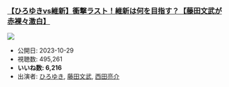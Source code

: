 ### [【ひろゆきvs維新】衝撃ラスト！維新は何を目指す？【藤田文武が赤裸々激白】](https://www.youtube.com/watch?v=ngo72iwpyjQ)
[![](https://img.youtube.com/vi/ngo72iwpyjQ/sddefault.jpg)](https://www.youtube.com/watch?v=ngo72iwpyjQ)
-   公開日: 2023-10-29
-   視聴数: 495,261
-   **いいね数: 6,216**
-   出演者: [ひろゆき](/rehacq_fan/people/ひろゆき "wikilink"), [藤田文武](/rehacq_fan/people/藤田文武 "wikilink"), [西田亮介](/rehacq_fan/people/西田亮介 "wikilink")
